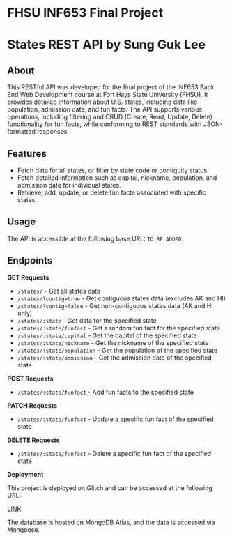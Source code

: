 # FHSU INF653 Final Project
# States REST API by Sung Guk Lee

## About

This RESTful API was developed for the final project of the INF653 Back End Web Development course at Fort Hays State University (FHSU). It provides detailed information about U.S. states, including data like population, admission date, and fun facts. The API supports various operations, including filtering and CRUD (Create, Read, Update, Delete) functionality for fun facts, while conforming to REST standards with JSON-formatted responses.

## Features

- Fetch data for all states, or filter by state code or contiguity status.
- Fetch detailed information such as capital, nickname, population, and admission date for individual states.
- Retrieve, add, update, or delete fun facts associated with specific states.

## Usage

The API is accessible at the following base URL: `TO BE ADDED`

## Endpoints

**GET Requests**
- `/states/` - Get all states data
- `/states/?contig=true` - Get contiguous states data (excludes AK and HI)
- `/states/?contig=false` - Get non-contiguous states data (AK and HI only)
- `/states/:state` - Get data for the specified state
- `/states/:state/funfact` - Get a random fun fact for the specified state
- `/states/:state/capital` - Get the capital of the specified state
- `/states/:state/nickname` - Get the nickname of the specified state
- `/states/:state/population` - Get the population of the specified state
- `/states/:state/admission` - Get the admission date of the specified state

**POST Requests**
- `/states/:state/funfact` - Add fun facts to the specified state

**PATCH Requests**
- `/states/:state/funfact` - Update a specific fun fact of the specified state

**DELETE Requests**
- `/states/:state/funfact` - Delete a specific fun fact of the specified state

**Deployment**

This project is deployed on Glitch and can be accessed at the following URL:

[LINK](LINK)

The database is hosted on MongoDB Atlas, and the data is accessed via Mongoose.
